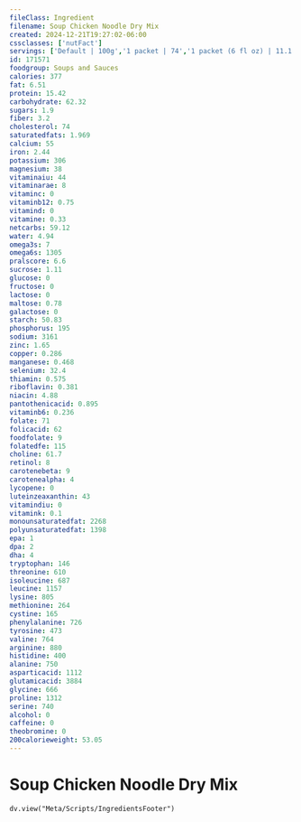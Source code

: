```yaml
---
fileClass: Ingredient
filename: Soup Chicken Noodle Dry Mix
created: 2024-12-21T19:27:02-06:00
cssclasses: ['nutFact']
servings: ['Default | 100g','1 packet | 74','1 packet (6 fl oz) | 11.1']
id: 171571
foodgroup: Soups and Sauces
calories: 377
fat: 6.51
protein: 15.42
carbohydrate: 62.32
sugars: 1.9
fiber: 3.2
cholesterol: 74
saturatedfats: 1.969
calcium: 55
iron: 2.44
potassium: 306
magnesium: 38
vitaminaiu: 44
vitaminarae: 8
vitaminc: 0
vitaminb12: 0.75
vitamind: 0
vitamine: 0.33
netcarbs: 59.12
water: 4.94
omega3s: 7
omega6s: 1305
pralscore: 6.6
sucrose: 1.11
glucose: 0
fructose: 0
lactose: 0
maltose: 0.78
galactose: 0
starch: 50.83
phosphorus: 195
sodium: 3161
zinc: 1.65
copper: 0.286
manganese: 0.468
selenium: 32.4
thiamin: 0.575
riboflavin: 0.381
niacin: 4.88
pantothenicacid: 0.895
vitaminb6: 0.236
folate: 71
folicacid: 62
foodfolate: 9
folatedfe: 115
choline: 61.7
retinol: 8
carotenebeta: 9
carotenealpha: 4
lycopene: 0
luteinzeaxanthin: 43
vitamindiu: 0
vitamink: 0.1
monounsaturatedfat: 2268
polyunsaturatedfat: 1398
epa: 1
dpa: 2
dha: 4
tryptophan: 146
threonine: 610
isoleucine: 687
leucine: 1157
lysine: 805
methionine: 264
cystine: 165
phenylalanine: 726
tyrosine: 473
valine: 764
arginine: 880
histidine: 400
alanine: 750
asparticacid: 1112
glutamicacid: 3884
glycine: 666
proline: 1312
serine: 740
alcohol: 0
caffeine: 0
theobromine: 0
200calorieweight: 53.05
---
```


# Soup Chicken Noodle Dry Mix

```dataviewjs
dv.view("Meta/Scripts/IngredientsFooter")
```